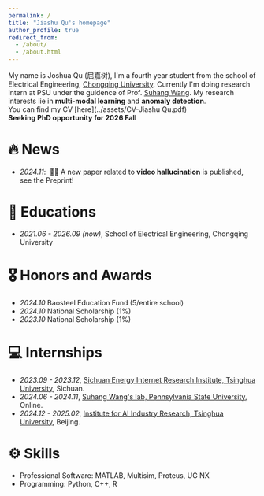 ```yaml
---
permalink: /
title: "Jiashu Qu's homepage"
author_profile: true
redirect_from: 
  - /about/
  - /about.html
---
```


My name is Joshua Qu (屈嘉树), I'm a fourth year student from the school of Electrical Engineering, [Chongqing University](https://www.cqu.edu.cn/). Currently I'm doing research intern at PSU under the guidence of Prof. [Suhang Wang](https://suhangwang.ist.psu.edu/). My research interests lie in **multi-modal learning** and **anomaly detection**.  
You can find my CV [here](../assets/CV-Jiashu Qu.pdf)  
**Seeking PhD opportunity for 2026 Fall**  

# 🔥 News
- *2024.11*: &nbsp;🎉🎉 A new paper related to **video hallucination** is published, see the Preprint!  

  
# 📖 Educations
- *2021.06 - 2026.09 (now)*, School of Electrical Engineering, Chongqing University  

# 🎖 Honors and Awards
- *2024.10* Baosteel Education Fund (5/entire school) 
- *2024.10* National Scholarship (1%)  
- *2023.10* National Scholarship (1%) 

# 💻 Internships
- *2023.09 - 2023.12*, [Sichuan Energy Internet Research Institute, Tsinghua University](https://www.tsinghua-eiri.org/), Sichuan.  
- *2024.06 - 2024.11*, [Suhang Wang's lab, Pennsylvania State University](https://suhangwang.ist.psu.edu/), Online.
- *2024.12 - 2025.02*, [Institute for AI Industry Research, Tsinghua University](https://air.tsinghua.edu.cn/), Beijing.

# ⚙️ Skills
- Professional Software: MATLAB, Multisim, Proteus, UG NX   
- Programming: Python, C++, R



